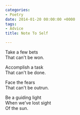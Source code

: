 ```yaml
---
categories:
- Poetry
date: 2014-01-20 00:00:00 +0000
tags:
- Advice
title: Note To Self

---
```

Take a few bets  
That can't be won.

Accomplish a task  
That can't be done.

Face the fears  
That can't be outrun.

Be a guiding light  
When we've lost sight  
Of the sun.